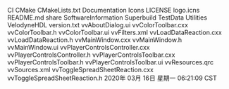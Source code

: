 CI
CMake
CMakeLists.txt
Documentation
Icons
LICENSE
logo.icns
README.md
share
SoftwareInformation
Superbuild
TestData
Utilities
VelodyneHDL
version.txt
vvAboutDialog.ui
vvColorToolbar.cxx
vvColorToolbar.h
vvColorToolbar.ui
vvFilters.xml
vvLoadDataReaction.cxx
vvLoadDataReaction.h
vvMainWindow.cxx
vvMainWindow.h
vvMainWindow.ui
vvPlayerControlsController.cxx
vvPlayerControlsController.h
vvPlayerControlsToolbar.cxx
vvPlayerControlsToolbar.h
vvPlayerControlsToolbar.ui
vvResources.qrc
vvSources.xml
vvToggleSpreadSheetReaction.cxx
vvToggleSpreadSheetReaction.h
2020年 03月 16日 星期一 06:21:09 CST
